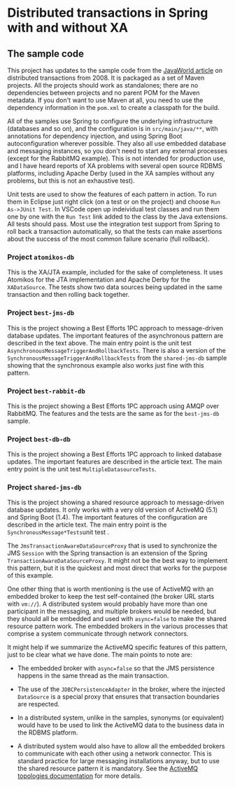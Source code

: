 # Distributed transactions in Spring with and without XA

## The sample code

This project has updates to the sample code from the [JavaWorld article](http://www.javaworld.com/article/2077963/open-source-tools/distributed-transactions-in-spring--with-and-without-xa.html) on distributed transactions from 2008. It is packaged as a set of Maven projects. All the projects should work as standalones; there are no dependencies between projects and no parent POM for the Maven metadata. If you don't want to use Maven at all, you need to use the dependency information in the `pom.xml` to create a classpath for the build.

All of the samples use Spring to configure the underlying infrastructure (databases and so on), and the configuration is in `src/main/java/**`, with annotations for dependency injection, and using Spring Boot autoconfiguration wherever possible. They also all use embedded database and messaging instances, so you don't need to start any external processes (except for the RabbitMQ example). This is not intended for production use, and I have heard reports of XA problems with several open source RDBMS platforms, including Apache Derby (used in the XA samples without any problems, but this is not an exhaustive test).

Unit tests are used to show the features of each pattern in action. To run them in Eclipse just right click (on a test or on the project) and choose `Run As->JUnit Test`. In VSCode open up indeividual test classes and run them one by one with the `Run Test` link added to the class by the Java extensions. All tests should pass. Most use the integration test support from Spring to roll back a transaction automatically, so that the tests can make assertions about the success of the most common failure scenario (full rollback).


### Project `atomikos-db`
This is the XA/JTA example, included for the sake of completeness. It uses Atomikos for the JTA implementation and Apache Derby for the `XADataSource`. The tests show two data sources being updated in the same transaction and then rolling back together.

### Project `best-jms-db`

This is the project showing a Best Efforts 1PC approach to message-driven database updates. The important features of the asynchronous pattern are described in the text above. The main entry point is the unit test `AsynchronousMessageTriggerAndRollbackTests`. There is also a version of the `SynchronousMessageTriggerAndRollbackTests` from the `shared-jms-db` sample showing that the synchronous example also works just fine with this pattern.

### Project `best-rabbit-db`

This is the project showing a Best Efforts 1PC approach using AMQP over RabbitMQ. The features and the tests are the same as for the `best-jms-db` sample.

### Project `best-db-db`

This is the project showing a Best Efforts 1PC approach to linked database updates. The important features are described in the article text. The main entry point is the unit test `MultipleDatasourceTests`.

### Project `shared-jms-db`

This is the project showing a shared resource approach to message-driven database updates. It only works with a very old version of ActiveMQ (5.1) and Spring Boot (1.4). The important features of the configuration are described in the article text. The main entry point is the `SynchronousMessage*Tests`unit test .

The `JmsTransactionAwareDataSourceProxy` that is used to synchronize the JMS `Session` with the Spring transaction is an extension of the Spring `TransactionAwareDataSourceProxy`. It might not be the best way to implement this pattern, but it is the quickest and most direct that works for the purpose of this example.

One other thing that is worth mentioning is the use of ActiveMQ with an embedded broker to keep the test self-contained (the broker URL starts with `vm://`). A distributed system would probably have more than one participant in the messaging, and multiple brokers would be needed, but they should all be embedded and used with `async=false` to make the shared resource pattern work. The embedded brokers in the various processes that comprise a system communicate through network connectors.

It might help if we summarize the ActiveMQ specific features of this pattern, just to be clear what we have done. The main points to note are:

* The embedded broker with `async=false` so that the JMS persistence happens in the same thread as the main transaction.

* The use of the `JDBCPersistenceAdapter` in the broker, where the injected `DataSource` is a special proxy that ensures that transaction boundaries are respected.

* In a distributed system, unlike in the samples, synonyms (or equivalent) would have to be used to link the ActiveMQ data to the business data in the RDBMS platform.

* A distributed system would also have to allow all the embedded brokers to communicate with each other using a network connector. This is standard practice for large messaging installations anyway, but to use the shared resource pattern it is mandatory. See the <a href="http://activemq.apache.org/topologies.html">ActiveMQ topologies documentation</a> for more details.

